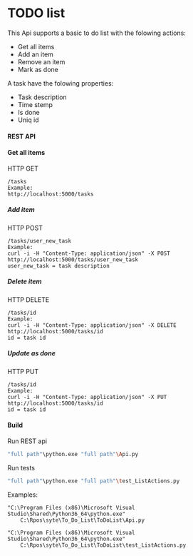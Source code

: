 # TODO list
This Api supports a basic to do list with the folowing actions:
 * Get all items
 * Add an item
 * Remove an item 
 * Mark as done

A task have the folowing properties: 
 * Task description
 * Time stemp 
 * Is done 
 * Uniq id


#### REST API
#### Get all items
HTTP GET
```
/tasks
Example:
http://localhost:5000/tasks
```

##### Add item
HTTP POST
```
/tasks/user_new_task
Example:
curl -i -H "Content-Type: application/json" -X POST http://localhost:5000/tasks/user_new_task
user_new_task = task description
```

##### Delete item
HTTP DELETE
```
/tasks/id
Example:
curl -i -H "Content-Type: application/json" -X DELETE http://localhost:5000/tasks/id
id = task id
```

##### Update as done
HTTP PUT
```
/tasks/id
Example:
curl -i -H "Content-Type: application/json" -X PUT http://localhost:5000/tasks/id
id = task id
```


#### Build
Run REST api
``` bash
"full path"\python.exe "full path"\Api.py
```
Run tests
``` bash
"full path"\python.exe "full path"\test_ListActions.py
```



Examples:
```
"C:\Program Files (x86)\Microsoft Visual Studio\Shared\Python36_64\python.exe"  
    C:\Rpos\syte\To_Do_List\ToDoList\Api.py

"C:\Program Files (x86)\Microsoft Visual Studio\Shared\Python36_64\python.exe"  
    C:\Rpos\syte\To_Do_List\ToDoList\test_ListActions.py
```